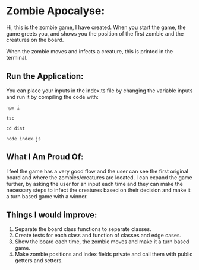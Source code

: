 # Zombie Apocalyse:

Hi, this is the zombie game, I have created. When you start the game, the game greets you, and shows you the position of the first zombie and the creatures on the board.

When the zombie moves and infects a creature, this is printed in the terminal.

## Run the Application:

You can place your inputs in the index.ts file by changing the variable inputs and run it by compiling the code with:

```
npm i

tsc

cd dist

node index.js

```

## What I Am Proud Of:

I feel the game has a very good flow and the user can see the first original board and where the zombies/creatures are located.
I can expand the game further, by asking the user for an input each time and they can make the necessary steps to infect the creatures based on their decision and make it a turn based game with a winner.

## Things I would improve:

1. Separate the board class functions to separate classes.
2. Create tests for each class and function of classes and edge cases.
3. Show the board each time, the zombie moves and make it a turn based game.
4. Make zombie positions and index fields private and call them with public getters and setters.
